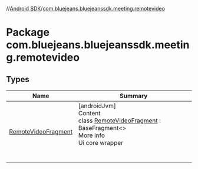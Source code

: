 //[Android SDK](../../index.md)/[com.bluejeans.bluejeanssdk.meeting.remotevideo](index.md)



# Package com.bluejeans.bluejeanssdk.meeting.remotevideo  


## Types  
  
|  Name |  Summary | 
|---|---|
| <a name="com.bluejeans.bluejeanssdk.meeting.remotevideo/RemoteVideoFragment///PointingToDeclaration/"></a>[RemoteVideoFragment](-remote-video-fragment/index.md)| <a name="com.bluejeans.bluejeanssdk.meeting.remotevideo/RemoteVideoFragment///PointingToDeclaration/"></a>[androidJvm]  <br>Content  <br>class [RemoteVideoFragment](-remote-video-fragment/index.md) : BaseFragment<<ERROR CLASS>>   <br>More info  <br>Ui core wrapper  <br><br><br>|

